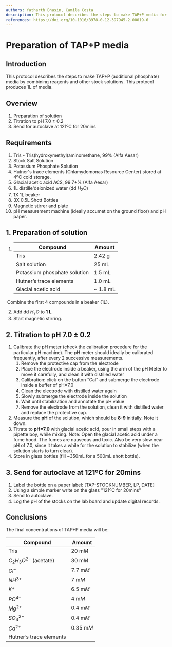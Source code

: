 ```yaml
---
authors: Yatharth Bhasin, Camila Costa
description: This protocol describes the steps to make TAP+P media for cell cultures.
references: https://doi.org/10.1016/B978-0-12-397945-2.00019-6
---
```


# Preparation of TAP+P media

## Introduction

This protocol describes the steps to make TAP+P (additional phosphate) media by combining reagents and other stock solutions. This protocol produces 1L of media.

## Overview

1. Preparation of solution
2. Titration to pH 7.0 $\pm$ 0.2
3. Send for autoclave at 121ºC for 20mins

## Requirements

1. Tris - Tris(hydroxymethyl)aminomethane, 99% (Alfa Aesar)
2. Stock Salt Solution
3. Potassium Phosphate Solution
4. Hutner's trace elements (Chlamydomonas Resource Center) stored at 4ºC cold storage.
5. Glacial acetic acid ACS, 99.7+% (Alfa Aesar)
6. 1L distille'deionized water (dd $H_2O$)
7. 1X 1L beaker
8. 3X 0.5L Shott Bottles
9. Magnetic stirrer and plate
10. pH measurement machine (ideally accumet on the ground floor) and pH paper.

## 1. Preparation of solution

1. | **Compound**                 | **Amount** |
	| ---------------------------- | ---------- |
	| Tris                         | 2.42 g     |
	| Salt solution                | 25 mL      |
	| Potassium phosphate solution | 1.5 mL     |
	| Hutner’s trace elements      | 1.0 mL     |
	| Glacial acetic acid          | ~ 1.8 mL   |

​	Combine the first 4 compounds in a beaker (1L).

2. Add dd $H_2O$ to **1 L**.
3. Start magnetic stirring.

## 2. Titration to pH 7.0 $\pm$ 0.2

1. Calibrate the pH meter (check the calibration procedure for the particular pH machine). The pH meter should ideally be calibrated frequently, after every 2 successive measurements.
	1. Remove the protective cap from the electrode
	2. Place the electrode inside a beaker, using the arm of the pH Meter to move it carefully, and clean it with distilled water
	3. Calibration: click on the button “Cal” and submerge the electrode inside a buffer of pH=7.0
	4. Clean the electrode with distilled water again
	5. Slowly submerge the electrode inside the solution
	6. Wait until stabilization and annotate the pH value
	7. Remove the electrode from the solution, clean it with distilled water and replace the protective cap.
2. Measure the **pH** of the solution, which should be **8-9** initially. Note it down.
3. Titrate to **pH=7.0** with glacial acetic acid, pour in small steps with a pipette boy, while mixing. 
	Note: Open the glacial acetic acid under a fume hood. The fumes are nauseous and toxic. Also be very slow near pH of 7.0, since it takes a while for the solution to stabilize (when the solution starts to turn clear).
4. Store in glass bottles (fill ~350mL for a 500mL shott bottle).

## 3. Send for autoclave at 121ºC for 20mins

1. Label the bottle on a paper label: [TAP-STOCKNUMBER, LP, DATE]
2. Using a simple marker write on the glass "121ºC for 20mins"
3. Send to autoclave.
4. Log the pH of the stocks on the lab board and update digital records.



## Conclusions

The final concentrations of TAP+P media will be:

| **Compound**             | **Amount** |
| ------------------------ | ---------- |
| Tris                     | 20 m*M*    |
| $C_2H_3O^{2-}$ (acetate) | 30 m*M*    |
| $Cl^-$                   | 7.7 m*M*   |
| $NH^{3+}$                | 7 m*M*     |
| $K^+$                    | 6.5 m*M*   |
| $PO^{4-}$                | 4 m*M*     |
| $Mg^{2+}$                | 0.4 m*M*   |
| $SO_4^{2-}$              | 0.4 m*M*   |
| $Ca^{2+}$                | 0.35 m*M*  |
| Hutner’s trace elements  |            |